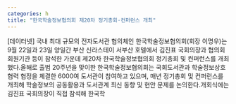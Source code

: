 ```yaml
---
categories: h
title: "한국학술정보협의회 제20차 정기총회·컨퍼런스 개최"
---
```

[데이터넷] 국내 최대 규모의 전자도서관 협의체인 한국학술정보협의회(회장 이명우)는 9월 22일과 23일 양일간 부산 신라스테이 서부산 호텔에서 김진표 국회의장과 협의회 회원기관 등이 참석한 가운데 제20차 한국학술정보협의회 정기총회 및 컨퍼런스를 개최했다.올해로 출범 20주년을 맞이한 한국학술정보협의회는 국회도서관과 학술정보상호협력 협정을 체결한 6000여 도서관이 참여하고 있으며, 매년 정기총회 및 컨퍼런스를 개최해 학술정보의 공동활용과 도서관계 최신 동향 및 현안 문제를 논의한다.개회식에는 김진표 국회의장이 직접 참석해 한국학